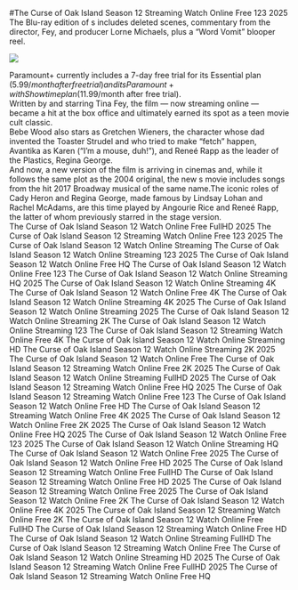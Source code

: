 #The Curse of Oak Island Season 12 Streaming Watch Online Free 123 2025  
The Blu-ray edition of s includes deleted scenes, commentary from the director, Fey, and producer Lorne Michaels, plus a “Word Vomit” blooper reel.  
  
[![](https://i.imgur.com/qSNzIqt.png)](https://movie.rssnews.media/VOGpTGhwW.php)  
  
Paramount+ currently includes a 7-day free trial for its Essential plan ($5.99/month after free trial) and its Paramount+ with Showtime plan ($11.99/month after free trial).  
Written by and starring Tina Fey, the film — now streaming online — became a hit at the box office and ultimately earned its spot as a teen movie cult classic.  
Bebe Wood also stars as Gretchen Wieners, the character whose dad invented the Toaster Strudel and who tried to make “fetch” happen, Avantika as Karen (“I’m a mouse, duh!”), and Reneé Rapp as the leader of the Plastics, Regina George.  
And now, a new version of the film is arriving in cinemas and, while it follows the same plot as the 2004 original, the new s movie includes songs from the hit 2017 Broadway musical of the same name.The iconic roles of Cady Heron and Regina George, made famous by Lindsay Lohan and Rachel McAdams, are this time played by Angourie Rice and Reneé Rapp, the latter of whom previously starred in the stage version.  
The Curse of Oak Island Season 12 Watch Online Free FullHD 2025
The Curse of Oak Island Season 12 Streaming Watch Online Free 123 2025
The Curse of Oak Island Season 12 Watch Online Streaming
The Curse of Oak Island Season 12 Watch Online Streaming 123 2025
The Curse of Oak Island Season 12 Watch Online Free HQ
The Curse of Oak Island Season 12 Watch Online Free 123
The Curse of Oak Island Season 12 Watch Online Streaming HQ 2025
The Curse of Oak Island Season 12 Watch Online Streaming 4K
The Curse of Oak Island Season 12 Watch Online Free 4K
The Curse of Oak Island Season 12 Watch Online Streaming 4K 2025
The Curse of Oak Island Season 12 Watch Online Streaming 2025
The Curse of Oak Island Season 12 Watch Online Streaming 2K
The Curse of Oak Island Season 12 Watch Online Streaming 123
The Curse of Oak Island Season 12 Streaming Watch Online Free 4K
The Curse of Oak Island Season 12 Watch Online Streaming HD
The Curse of Oak Island Season 12 Watch Online Streaming 2K 2025
The Curse of Oak Island Season 12 Watch Online Free
The Curse of Oak Island Season 12 Streaming Watch Online Free 2K 2025
The Curse of Oak Island Season 12 Watch Online Streaming FullHD 2025
The Curse of Oak Island Season 12 Streaming Watch Online Free HQ 2025
The Curse of Oak Island Season 12 Streaming Watch Online Free 123
The Curse of Oak Island Season 12 Watch Online Free HD
The Curse of Oak Island Season 12 Streaming Watch Online Free 4K 2025
The Curse of Oak Island Season 12 Watch Online Free 2K 2025
The Curse of Oak Island Season 12 Watch Online Free HQ 2025
The Curse of Oak Island Season 12 Watch Online Free 123 2025
The Curse of Oak Island Season 12 Watch Online Streaming HQ
The Curse of Oak Island Season 12 Watch Online Free 2025
The Curse of Oak Island Season 12 Watch Online Free HD 2025
The Curse of Oak Island Season 12 Streaming Watch Online Free FullHD
The Curse of Oak Island Season 12 Streaming Watch Online Free HD 2025
The Curse of Oak Island Season 12 Streaming Watch Online Free 2025
The Curse of Oak Island Season 12 Watch Online Free 2K
The Curse of Oak Island Season 12 Watch Online Free 4K 2025
The Curse of Oak Island Season 12 Streaming Watch Online Free 2K
The Curse of Oak Island Season 12 Watch Online Free FullHD
The Curse of Oak Island Season 12 Streaming Watch Online Free HD
The Curse of Oak Island Season 12 Watch Online Streaming FullHD
The Curse of Oak Island Season 12 Streaming Watch Online Free
The Curse of Oak Island Season 12 Watch Online Streaming HD 2025
The Curse of Oak Island Season 12 Streaming Watch Online Free FullHD 2025
The Curse of Oak Island Season 12 Streaming Watch Online Free HQ